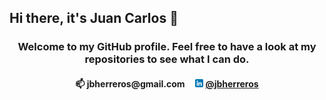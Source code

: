 <h2 align="left">Hi there, it's Juan Carlos 👋</h2>

<h3 align="center"> Welcome to my GitHub profile. Feel free to have a look at my repositories to see what I can do. </h3>

<h4 align="center">📫 jbherreros@gmail.com&nbsp;&nbsp;&nbsp;&nbsp;
<img src="linkedin.png"  width="13" height="13">&nbsp;<a href="https://www.linkedin.com/in/jbherreros/">@jbherreros</a></h4>
